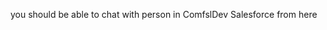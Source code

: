 <html>
	<head><meta name="viewport" content="width=device-width, initial-scale=1, minimum-scale=1"></head>
  <body>
    <p>you should be able to chat with person in ComfslDev Salesforce from here</p>
    <script type='text/javascript'>
	function initEmbeddedMessaging() {
		try {
			embeddedservice_bootstrap.settings.language = 'en_US'; 
			embeddedservice_bootstrap.init(
				'00D3O0000006Swf',
				'NorthernHub',
				'https://abb--comfsldev.sandbox.my.site.com/ESWNorthernHub1707191425001',
				{
					scrt2URL: 'https://abb--comfsldev.sandbox.my.salesforce-scrt.com'
				}
			);
		} catch (err) {
			console.error('Error loading Embedded Messaging: ', err);
		}
	};
</script>
<script type='text/javascript' src='https://abb--comfsldev.sandbox.my.site.com/ESWNorthernHub1707191425001/assets/js/bootstrap.min.js' onload='initEmbeddedMessaging()'></script>

  </body>
</html>
